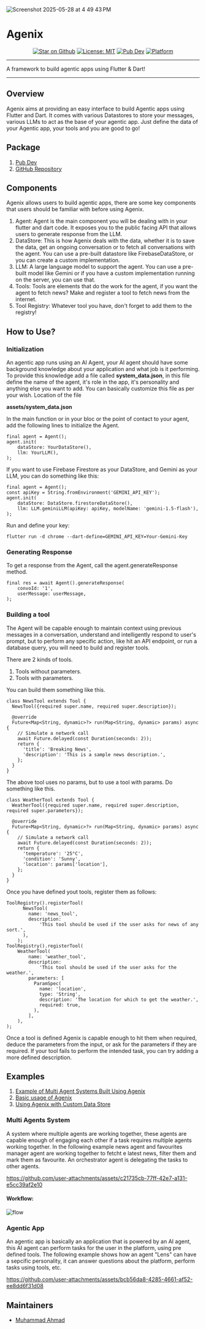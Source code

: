 ![Screenshot 2025-05-28 at 4 49 43 PM](https://github.com/user-attachments/assets/fbb110c9-6019-440b-b6c4-37d86dea725f)


# Agenix

<p align="center">
<a href="https://github.com/ahmadexe/agenix"><img src="https://img.shields.io/github/stars/ahmadexe/agenix.svg?style=flat&logo=github&colorB=deeppink&label=stars" alt="Star on Github"></a>
<a href="https://opensource.org/licenses/MIT"><img src="https://img.shields.io/badge/license-MIT-purple.svg" alt="License: MIT"></a>
<a href="https://pub.dev/packages/agenix"><img src="https://img.shields.io/pub/v/agenix.svg" alt="Pub Dev"></a>
<a href="https://pub.dev/packages/agenix"><img src="https://img.shields.io/badge/platform-Flutter%20%7C%20Dart-blue" alt="Platform"></a>
</p>

---

A framework to build agentic apps using Flutter & Dart! 

---

## Overview

Agenix aims at providing an easy interface to build Agentic apps using Flutter and Dart. It comes with various Datastores to store your messages, various LLMs to act as the base of your agentic app. Just define the data of your Agentic app, your tools and you are good to go!


## Package
1. [Pub Dev](https://pub.dev/packages/agenix)
2. [GitHub Repository](https://github.com/ahmadexe/agenix)


## Components
Agenix allows users to build agentic apps, there are some key components that users should be familiar with before using Agenix.
1. Agent: Agent is the main component you will be dealing with in your flutter and dart code. It exposes you to the public facing API that allows users to generate response from the LLM. 
2. DataStore: This is how Agenix deals with the data, whether it is to save the data, get an ongoing conversation or to fetch all conversations with the agent. You can use a pre-built datastore like FirebaseDataStore, or you can create a custom implementation. 
3. LLM: A large language model to support the agent. You can use a pre-built model like Gemini or if you have a custom implementation running on the server, you can use that.
4. Tools: Tools are elements that do the work for the agent, if you want the agent to fetch news? Make and register a tool to fetch news from the internet.
5. Tool Registry: Whatever tool you have, don't forget to add them to the registry!

## How to Use?

### Initialization
An agentic app runs using an AI Agent, your AI agent should have some background knowledge about your application and what job is it performing. To provide this knowledge add a file called **system_data.json**, in this file define the name of the agent, it's role in the app, it's personality and anything else you want to add. You can basically customize this file as per your wish.
Location of the file


**assets/system_data.json**


In the main function or in your bloc or the point of contact to your agent, add the following lines to initialize the Agent.
```
final agent = Agent();
agent.init(
    dataStore: YourDataStore(),
    llm: YourLLM(),
);
```

If you want to use Firebase Firestore as your DataStore, and Gemini as your LLM, you can do something like this:
```
final agent = Agent();
const apiKey = String.fromEnvironment('GEMINI_API_KEY');
agent.init(
    dataStore: DataStore.firestoreDataStore(),
    llm: LLM.geminiLLM(apiKey: apiKey, modelName: 'gemini-1.5-flash'),
);
```

Run and define your key:
```
flutter run -d chrome --dart-define=GEMINI_API_KEY=Your-Gemini-Key
```

### Generating Response
To get a response from the Agent, call the agent.generateResponse method.
```
final res = await Agent().generateResponse(
    convoId: '1',
    userMessage: userMessage,
);
```

### Building a tool
The Agent will be capable enough to maintain context using previous messages in a conversation, understand and intelligently respond to user's prompt, but to perform any specific action, like hit an API endpoint, or run a database query, you will need to build and register tools.

There are 2 kinds of tools.
1. Tools without parameters.
2. Tools with parameters.

You can build them something like this. 
```
class NewsTool extends Tool {
  NewsTool({required super.name, required super.description});

  @override
  Future<Map<String, dynamic>?> run(Map<String, dynamic> params) async {
    // Simulate a network call
    await Future.delayed(const Duration(seconds: 2));
    return {
      'title': 'Breaking News',
      'description': 'This is a sample news description.',
    };  
  }
}
```

The above tool uses no params, but to use a tool with params. Do something like this.
```
class WeatherTool extends Tool {
  WeatherTool({required super.name, required super.description, required super.parameters});

  @override
  Future<Map<String, dynamic>?> run(Map<String, dynamic> params) async {
    // Simulate a network call
    await Future.delayed(const Duration(seconds: 2));
    return {
      'temperature': '25°C',
      'condition': 'Sunny',
      'location': params['location'],
    };
  }
}
```

Once you have defined yout tools, register them as follows:
```
ToolRegistry().registerTool(
      NewsTool(
        name: 'news_tool',
        description:
            'This tool should be used if the user asks for news of any sort.',
      ),
    );
ToolRegistry().registerTool(
    WeatherTool(
        name: 'weather_tool',
        description:
            'This tool should be used if the user asks for the weather.',
        parameters: [
          ParamSpec(
            name: 'location',
            type: 'String',
            description: 'The location for which to get the weather.',
            required: true,
          ),
        ],
    ),
);
```

Once a tool is defined Agenix is capable enough to hit them when required, deduce the parameters from the input, or ask for the parameters if they are required. If your tool fails to perform the intended task, you can try adding a more defined description.

## Examples
1. [Example of Multi Agent Systems Built Using Agenix](https://github.com/ahmadexe/agenix-examples/tree/main/multi_agent_system)
2. [Basic usage of Agenix](https://github.com/ahmadexe/agenix/tree/main/example)
3. [Using Agenix with Custom Data Store](https://github.com/ahmadexe/agenix-examples/tree/main/custom_data_source_example)

### Multi Agents System
A system where multiple agents are working together, these agents are capable enough of engaging each other if a task requires multiple agents working together. In the following example news agent and favourites manager agent are working together to fetcht e latest news, filter them and mark them as favourite. An orchestrator agent is delegating the tasks to other agents.


https://github.com/user-attachments/assets/c21735cb-77ff-42e7-a131-e5cc39af2e10


#### Workflow:


![flow](https://github.com/user-attachments/assets/8ad9f4ac-018a-4092-bf8c-4fc72da81673)



### Agentic App
An agentic app is basically an application that is powered by an AI agent, this AI agent can perform tasks for the user in the platform, using pre defined tools. The following example shows how an agent "Lens" can have a sepcific personality, it can answer questions about the platform, perform tasks using tools, etc.


https://github.com/user-attachments/assets/bcb56da8-4285-4661-af52-ee8dd6f31d08


## Maintainers

- [Muhammad Ahmad](https://github.com/ahmadexe)

